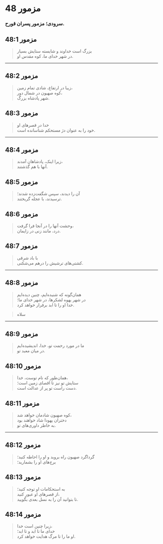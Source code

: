 # مزمور 48

### سرودی؛ مزمور پسران قورح.

## مزمور 48:1

> بزرگ است خداوند و شایسته ستایش بسیار  
> در شهر خدای ما، کوه مقدس او.

---

## مزمور 48:2

> زیبا در ارتفاع، شادی تمام زمین،  
> کوه صهیون در شمال دور،  
> شهر پادشاه بزرگ.

## مزمور 48:3

> خدا در قصرهای او  
> خود را به عنوان دژ مستحکم شناسانده است.

---

## مزمور 48:4

> زیرا اینک، پادشاهان آمدند،  
> آنها با هم گذشتند.

## مزمور 48:5

> آن را دیدند، سپس شگفت‌زده شدند؛  
> ترسیدند، با عجله گریختند.

## مزمور 48:6

> وحشت آنها را در آنجا فرا گرفت،  
> درد، مانند زنی در زایمان.

## مزمور 48:7

> با باد شرقی  
> کشتی‌های ترشیش را درهم می‌شکنی.

---

## مزمور 48:8

> همان‌گونه که شنیده‌ایم، چنین دیده‌ایم  
> در شهر یهوه لشکرها، در شهر خدای ما؛  
> خدا او را تا ابد برقرار خواهد کرد.

> سلاه

---

## مزمور 48:9

> ما در مورد رحمت تو، خدا، اندیشیده‌ایم  
> در میان معبد تو.

## مزمور 48:10

> همان‌طور که نام توست، خدا،  
> ستایش تو نیز تا اقصای زمین است؛  
> دست راست تو پر از عدالت است.

## مزمور 48:11

> کوه صهیون شادمان خواهد شد،  
> دختران یهودا شاد خواهند بود  
> به خاطر داوری‌های تو.

---

## مزمور 48:12

> گرداگرد صهیون راه بروید و او را احاطه کنید؛  
> برج‌های او را بشمارید؛

## مزمور 48:13

> به استحکامات او توجه کنید؛  
> از قصرهای او عبور کنید،  
> تا بتوانید آن را به نسل بعدی بگویید.

## مزمور 48:14

> زیرا چنین است خدا،  
> خدای ما تا ابد و تا ابد؛  
> او ما را تا مرگ هدایت خواهد کرد.
